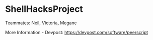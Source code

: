 # ShellHacksProject
 Teammates: Neil, Victoria, Megane

More Information - Devpost:
https://devpost.com/software/peerscript
